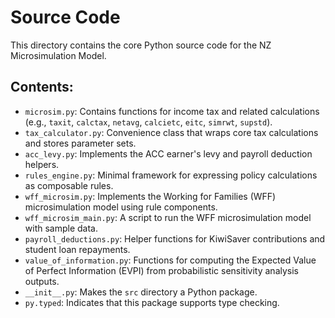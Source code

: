 # Source Code

This directory contains the core Python source code for the NZ Microsimulation Model.

## Contents:

*   `microsim.py`: Contains functions for income tax and related calculations (e.g., `taxit`, `calctax`, `netavg`, `calcietc`, `eitc`, `simrwt`, `supstd`).
*   `tax_calculator.py`: Convenience class that wraps core tax calculations and stores parameter sets.
*   `acc_levy.py`: Implements the ACC earner's levy and payroll deduction helpers.
*   `rules_engine.py`: Minimal framework for expressing policy calculations as
    composable rules.
*   `wff_microsim.py`: Implements the Working for Families (WFF) microsimulation
    model using rule components.
*   `wff_microsim_main.py`: A script to run the WFF microsimulation model with
    sample data.
*   `payroll_deductions.py`: Helper functions for KiwiSaver contributions and student loan repayments.
*   `value_of_information.py`: Functions for computing the Expected Value of Perfect Information (EVPI) from probabilistic sensitivity analysis outputs.
*   `__init__.py`: Makes the `src` directory a Python package.
*   `py.typed`: Indicates that this package supports type checking.

